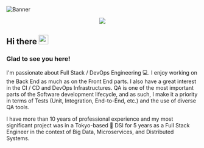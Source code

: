 ![Banner](https://i.imgur.com/e1mdxuN.png)

<p align="center"> 
  <img src="https://profile-counter.glitch.me/gaetanbloch/count.svg" />
</p>

<h2>Hi there <img src="https://media.giphy.com/media/hvRJCLFzcasrR4ia7z/giphy.gif" width="25px"></h2>

<h3>Glad to see you here!</h3>

<p>
I'm passionate about Full Stack / DevOps Engineering 💻. I enjoy working on the Back End as much as on the Front End parts. I also have a great interest in the CI / CD and DevOps Infrastructures. QA is one of the most important parts of the Software development lifecycle, and as such, I make it a priority in terms of Tests (Unit, Integration, End-to-End, etc.) and the use of diverse QA tools.

I have more than 10 years of professional experience and my most significant project was in a Tokyo-based 🗼 DSI for 5 years as a Full Stack Engineer in the context of Big Data, Microservices, and Distributed Systems.
</p>
